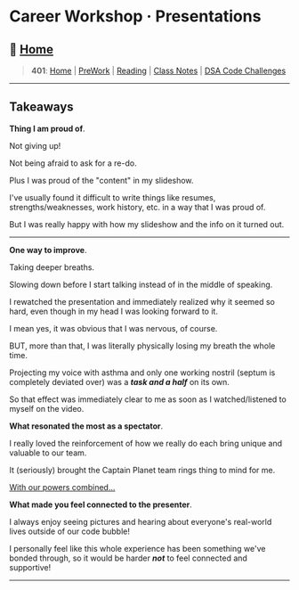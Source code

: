 # Career Workshop &middot; Presentations

## 🏡 [**Home**](https://mistidinzy.github.io/ReadingNotes/)

> **401**: [Home](https://bit.ly/3EcMrF6)
|
[PreWork](https://bit.ly/3jzkAa1)
|
[Reading](https://bit.ly/3b8DLDc)
|
[Class Notes](https://bit.ly/3Eglbpb)
|
[DSA Code Challenges](https://bit.ly/3GjNoNG)
>

---

## Takeaways

**Thing I am proud of**.

Not giving up!

Not being afraid to ask for a re-do.

Plus I was proud of the "content" in my slideshow.

I've usually found it difficult to write things like resumes, strengths/weaknesses, work history, etc. in a way that I was proud of.

But I was really happy with how my slideshow and the info on it turned out.

---

**One way to improve**.

Taking deeper breaths.

Slowing down before I start talking instead of in the middle of speaking.

I rewatched the presentation and immediately realized why it seemed so hard, even though in my head I was looking forward to it.

I mean yes, it was obvious that I was nervous, of course.

BUT, more than that, I was literally physically losing my breath the whole time.

Projecting my voice with asthma and only one working nostril (septum is completely deviated over) was a ***task and a half*** on its own.

So that effect was immediately clear to me as soon as I watched/listened to myself on the video.

**What resonated the most as a spectator**.

I really loved the reinforcement of how we really do each bring unique and valuable to our team.

It (seriously) brought the Captain Planet team rings thing to mind for me.

[With our powers combined...](https://www.youtube.com/watch?v=5a_bodwY43g)

**What made you feel connected to the presenter**.

I always enjoy seeing pictures and hearing about everyone's real-world lives outside of our code bubble!

I personally feel like this whole experience has been something we've bonded through, so it would be harder ***not*** to feel connected and supportive!

---
